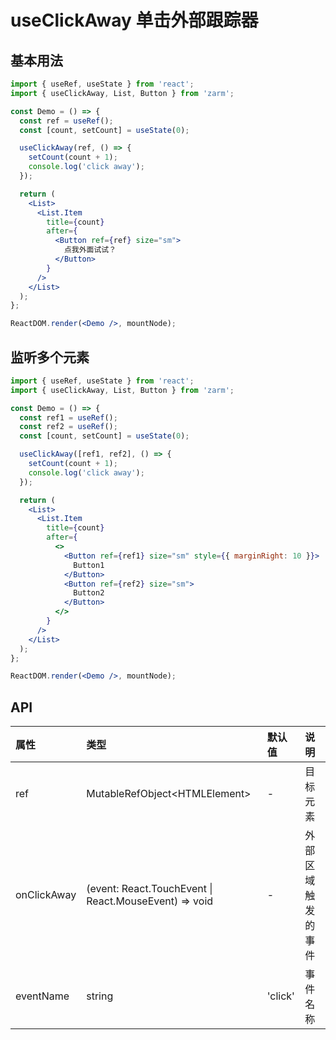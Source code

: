 # useClickAway 单击外部跟踪器

## 基本用法

```jsx
import { useRef, useState } from 'react';
import { useClickAway, List, Button } from 'zarm';

const Demo = () => {
  const ref = useRef();
  const [count, setCount] = useState(0);

  useClickAway(ref, () => {
    setCount(count + 1);
    console.log('click away');
  });

  return (
    <List>
      <List.Item
        title={count}
        after={
          <Button ref={ref} size="sm">
            点我外面试试？
          </Button>
        }
      />
    </List>
  );
};

ReactDOM.render(<Demo />, mountNode);
```

## 监听多个元素

```jsx
import { useRef, useState } from 'react';
import { useClickAway, List, Button } from 'zarm';

const Demo = () => {
  const ref1 = useRef();
  const ref2 = useRef();
  const [count, setCount] = useState(0);

  useClickAway([ref1, ref2], () => {
    setCount(count + 1);
    console.log('click away');
  });

  return (
    <List>
      <List.Item
        title={count}
        after={
          <>
            <Button ref={ref1} size="sm" style={{ marginRight: 10 }}>
              Button1
            </Button>
            <Button ref={ref2} size="sm">
              Button2
            </Button>
          </>
        }
      />
    </List>
  );
};

ReactDOM.render(<Demo />, mountNode);
```

## API

| 属性        | 类型                                                  | 默认值  | 说明               |
| :---------- | :---------------------------------------------------- | :------ | :----------------- |
| ref         | MutableRefObject\<HTMLElement\>                       | -       | 目标元素           |
| onClickAway | (event: React.TouchEvent \| React.MouseEvent) => void | -       | 外部区域触发的事件 |
| eventName   | string                                                | 'click' | 事件名称           |

